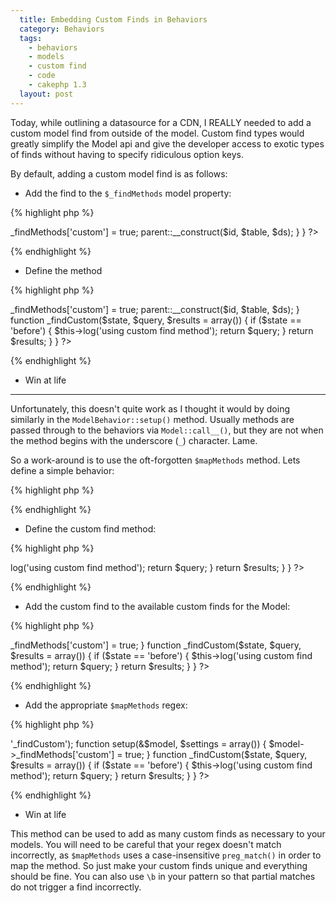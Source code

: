 ```yaml
---
  title: Embedding Custom Finds in Behaviors
  category: Behaviors
  tags:
    - behaviors
    - models
    - custom find
    - code
    - cakephp 1.3
  layout: post
---
```


Today, while outlining a datasource for a CDN, I REALLY needed to add a custom model find from outside of the model. Custom find types would greatly simplify the Model api and give the developer access to exotic types of finds without having to specify ridiculous option keys.

<!-- end_preview -->

By default, adding a custom model find is as follows:

* Add the find to the `$_findMethods` model property:

{% highlight php %}
<?php
class Post extends Model {
    function __construct($id = false, $table = null, $ds = null) {
        $this->_findMethods['custom'] = true;

        parent::__construct($id, $table, $ds);
    }
}
?>
{% endhighlight %}

* Define the method

{% highlight php %}
<?php
class Post extends Model {
    function __construct($id = false, $table = null, $ds = null) {
        $this->_findMethods['custom'] = true;

        parent::__construct($id, $table, $ds);
    }

    function _findCustom($state, $query, $results = array()) {
        if ($state == 'before') {
            $this->log('using custom find method');
            return $query;
        }
        return $results;
    }
}
?>
{% endhighlight %}

* Win at life

* * *

Unfortunately, this doesn't quite work as I thought it would by doing similarly in the `ModelBehavior::setup()` method. Usually methods are passed through to the behaviors via `Model::call__()`, but they are not when the method begins with the underscore (`_`) character. Lame.

So a work-around is to use the oft-forgotten `$mapMethods` method. Lets define a simple behavior:

{% highlight php %}
<?php
class CustomBehavior extends ModelBehavior {
    var $mapMethods = array();

    function setup(&$model, $settings = array()) {
    }
}
?>
{% endhighlight %}

* Define the custom find method:

{% highlight php %}
<?php
class CustomBehavior extends ModelBehavior {
    var $mapMethods = array();

    function setup(&$model, $settings = array()) {
    }

    function _findCustom($state, $query, $results = array()) {
        if ($state == 'before') {
            $this->log('using custom find method');
            return $query;
        }
        return $results;
    }
}
?>
{% endhighlight %}

* Add the custom find to the available custom finds for the Model:

{% highlight php %}
<?php
class CustomBehavior extends ModelBehavior {
    var $mapMethods = array();

    function setup(&$model, $settings = array()) {
        $model->_findMethods['custom'] = true;
    }

    function _findCustom($state, $query, $results = array()) {
        if ($state == 'before') {
            $this->log('using custom find method');
            return $query;
        }
        return $results;
    }
}
?>
{% endhighlight %}

* Add the appropriate `$mapMethods` regex:

{% highlight php %}
<?php
class CustomBehavior extends ModelBehavior {
    var $mapMethods = array('/\b_findCustom\b/' => '_findCustom');

    function setup(&$model, $settings = array()) {
        $model->_findMethods['custom'] = true;
    }

    function _findCustom($state, $query, $results = array()) {
        if ($state == 'before') {
            $this->log('using custom find method');
            return $query;
        }
        return $results;
    }
}
?>
{% endhighlight %}

* Win at life

This method can be used to add as many custom finds as necessary to your models. You will need to be careful that your regex doesn't match incorrectly, as `$mapMethods` uses a case-insensitive `preg_match()` in order to map the method. So just make your custom finds unique and everything should be fine. You can also use `\b` in your pattern so that partial matches do not trigger a find incorrectly.